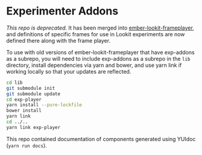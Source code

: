 # Experimenter Addons

*This repo is deprecated.* It has been merged into 
[ember-lookit-frameplayer](https://github.com/lookit/ember-lookit-frameplayer), and 
definitions of specific frames for use in Lookit experiments are now defined there along
with the frame player. 

To use with old versions of ember-lookit-frameplayer that have exp-addons as a subrepo, 
you will need to include exp-addons as a subrepo in the `lib` directory, install 
dependencies via yarn and bower, and use yarn link if working locally so that your updates
are reflected.

```bash
cd lib
git submodule init
git submodule update
cd exp-player
yarn install --pure-lockfile
bower install
yarn link
cd ../..
yarn link exp-player
```

This repo contained documentation of components generated using YUIdoc (`yarn run docs`).